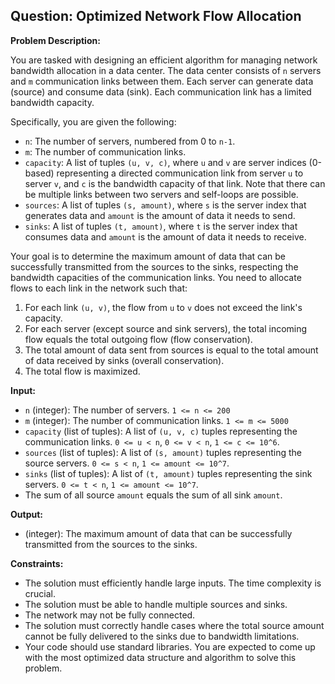 ## Question: Optimized Network Flow Allocation

**Problem Description:**

You are tasked with designing an efficient algorithm for managing network bandwidth allocation in a data center. The data center consists of `n` servers and `m` communication links between them. Each server can generate data (source) and consume data (sink). Each communication link has a limited bandwidth capacity.

Specifically, you are given the following:

*   `n`: The number of servers, numbered from 0 to `n-1`.
*   `m`: The number of communication links.
*   `capacity`: A list of tuples `(u, v, c)`, where `u` and `v` are server indices (0-based) representing a directed communication link from server `u` to server `v`, and `c` is the bandwidth capacity of that link.  Note that there can be multiple links between two servers and self-loops are possible.
*   `sources`: A list of tuples `(s, amount)`, where `s` is the server index that generates data and `amount` is the amount of data it needs to send.
*   `sinks`: A list of tuples `(t, amount)`, where `t` is the server index that consumes data and `amount` is the amount of data it needs to receive.

Your goal is to determine the maximum amount of data that can be successfully transmitted from the sources to the sinks, respecting the bandwidth capacities of the communication links. You need to allocate flows to each link in the network such that:

1.  For each link `(u, v)`, the flow from `u` to `v` does not exceed the link's capacity.
2.  For each server (except source and sink servers), the total incoming flow equals the total outgoing flow (flow conservation).
3.  The total amount of data sent from sources is equal to the total amount of data received by sinks (overall conservation).
4.  The total flow is maximized.

**Input:**

*   `n` (integer): The number of servers. `1 <= n <= 200`
*   `m` (integer): The number of communication links. `1 <= m <= 5000`
*   `capacity` (list of tuples): A list of `(u, v, c)` tuples representing the communication links. `0 <= u < n`, `0 <= v < n`, `1 <= c <= 10^6`.
*   `sources` (list of tuples): A list of `(s, amount)` tuples representing the source servers. `0 <= s < n`, `1 <= amount <= 10^7`.
*   `sinks` (list of tuples): A list of `(t, amount)` tuples representing the sink servers. `0 <= t < n`, `1 <= amount <= 10^7`.
*   The sum of all source `amount` equals the sum of all sink `amount`.

**Output:**

*   (integer): The maximum amount of data that can be successfully transmitted from the sources to the sinks.

**Constraints:**

*   The solution must efficiently handle large inputs.  The time complexity is crucial.
*   The solution must be able to handle multiple sources and sinks.
*   The network may not be fully connected.
*   The solution must correctly handle cases where the total source amount cannot be fully delivered to the sinks due to bandwidth limitations.
*   Your code should use standard libraries. You are expected to come up with the most optimized data structure and algorithm to solve this problem.
